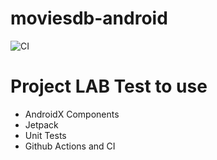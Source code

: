 # moviesdb-android

![CI](https://github.com/pasqualinigustavo/moviesdb-android/workflows/CI/badge.svg)

# Project LAB Test to use
- AndroidX Components
- Jetpack
- Unit Tests
- Github Actions and CI
